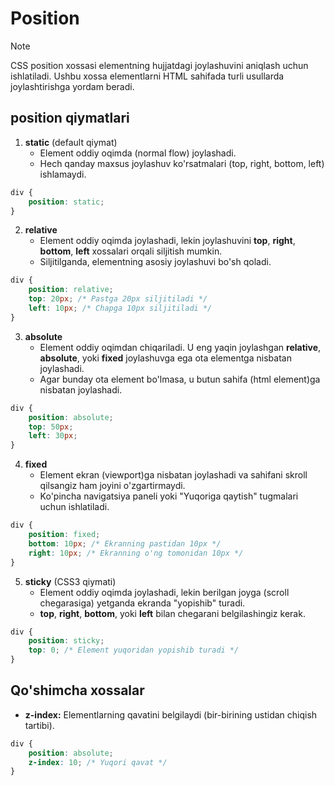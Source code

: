 # Position

> [!NOTE]
> CSS position xossasi elementning hujjatdagi joylashuvini aniqlash uchun ishlatiladi. Ushbu xossa elementlarni HTML sahifada turli usullarda joylashtirishga yordam beradi.

## position qiymatlari

1. **static** (default qiymat)
    - Element oddiy oqimda (normal flow) joylashadi.
    - Hech qanday maxsus joylashuv ko'rsatmalari (top, right, bottom, left) ishlamaydi.

```css
div {
    position: static;
}
```

2. **relative**
    - Element oddiy oqimda joylashadi, lekin joylashuvini **top**, **right**, **bottom**, **left** xossalari orqali siljitish mumkin.
    - Siljitilganda, elementning asosiy joylashuvi bo'sh qoladi.

```css
div {
    position: relative;
    top: 20px; /* Pastga 20px siljitiladi */
    left: 10px; /* Chapga 10px siljitiladi */
}
```

3. **absolute**
    - Element oddiy oqimdan chiqariladi. U eng yaqin joylashgan **relative**, **absolute**, yoki **fixed** joylashuvga ega ota elementga nisbatan joylashadi.
    - Agar bunday ota element bo'lmasa, u butun sahifa (html element)ga nisbatan joylashadi.

```css
div {
    position: absolute;
    top: 50px;
    left: 30px;
}
```

4. **fixed**
    - Element ekran (viewport)ga nisbatan joylashadi va sahifani skroll qilsangiz ham joyini o'zgartirmaydi.
    - Ko'pincha navigatsiya paneli yoki "Yuqoriga qaytish" tugmalari uchun ishlatiladi.

```css
div {
    position: fixed;
    bottom: 10px; /* Ekranning pastidan 10px */
    right: 10px; /* Ekranning o'ng tomonidan 10px */
}
```

5. **sticky** (CSS3 qiymati)
    - Element oddiy oqimda joylashadi, lekin berilgan joyga (scroll chegarasiga) yetganda ekranda "yopishib" turadi.
    - **top**, **right**, **bottom**, yoki **left** bilan chegarani belgilashingiz kerak.

```css
div {
    position: sticky;
    top: 0; /* Element yuqoridan yopishib turadi */
}
```

## Qo'shimcha xossalar
- **z-index:** Elementlarning qavatini belgilaydi (bir-birining ustidan chiqish tartibi).

```css
div {
    position: absolute;
    z-index: 10; /* Yuqori qavat */
}
```